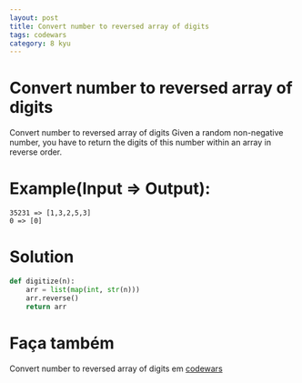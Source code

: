 ```yaml
---
layout: post
title: Convert number to reversed array of digits
tags: codewars
category: 8 kyu
---
```


# Convert number to reversed array of digits
Convert number to reversed array of digits
Given a random non-negative number, you have to return the digits of this number within an array in reverse order.

# Example(Input => Output):
```
35231 => [1,3,2,5,3]
0 => [0]
```

# Solution
```python
def digitize(n):
    arr = list(map(int, str(n)))
    arr.reverse()
    return arr
```

# Faça também
Convert number to reversed array of digits em [codewars](https://www.codewars.com/kata/57a2013acf1fa5bfc4000921)